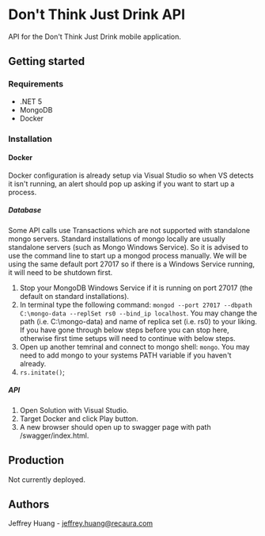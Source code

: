 # Don't Think Just Drink API

API for the Don't Think Just Drink mobile application.

## Getting started

### Requirements

- .NET 5
- MongoDB
- Docker

### Installation

#### Docker

Docker configuration is already setup via Visual Studio so when VS detects it isn't running, an alert should pop up asking if you want to start up a process.

##### Database

Some API calls use Transactions which are not supported with standalone mongo servers. Standard installations of mongo locally are usually standalone servers (such as Mongo Windows Service). So it is advised to use the command line to start up a mongod process manually. We will be using the same default port 27017 so if there is a Windows Service running, it will need to be shutdown first.

1. Stop your MongoDB Windows Service if it is running on port 27017 (the default on standard installations).
2. In terminal type the following command: `mongod --port 27017 --dbpath C:\mongo-data --replSet rs0 --bind_ip localhost`. You may change the path (i.e. C:\mongo-data) and name of replica set (i.e. rs0) to your liking. If you have gone through below steps before you can stop here, otherwise first time setups will need to continue with below steps.
3. Open up another temrinal and connect to mongo shell: `mongo`. You may need to add mongo to your systems PATH variable if you haven't already.
4. `rs.initate()`;

##### API

1. Open Solution with Visual Studio.
2. Target Docker and click Play button.
3. A new browser should open up to swagger page with path /swagger/index.html.

## Production

Not currently deployed.

## Authors

Jeffrey Huang - jeffrey.huang@recaura.com

